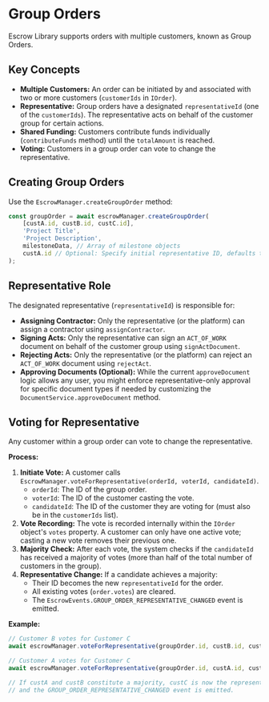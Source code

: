 # Group Orders

Escrow Library supports orders with multiple customers, known as Group Orders.

## Key Concepts

*   **Multiple Customers:** An order can be initiated by and associated with two or more customers (`customerIds` in `IOrder`).
*   **Representative:** Group orders have a designated `representativeId` (one of the `customerIds`). The representative acts on behalf of the customer group for certain actions.
*   **Shared Funding:** Customers contribute funds individually (`contributeFunds` method) until the `totalAmount` is reached.
*   **Voting:** Customers in a group order can vote to change the representative.

## Creating Group Orders

Use the `EscrowManager.createGroupOrder` method:

```typescript
const groupOrder = await escrowManager.createGroupOrder(
    [custA.id, custB.id, custC.id],
    'Project Title',
    'Project Description',
    milestoneData, // Array of milestone objects
    custA.id // Optional: Specify initial representative ID, defaults to the first customer in the list
);
```

## Representative Role

The designated representative (`representativeId`) is responsible for:

*   **Assigning Contractor:** Only the representative (or the platform) can assign a contractor using `assignContractor`.
*   **Signing Acts:** Only the representative can sign an `ACT_OF_WORK` document on behalf of the customer group using `signActDocument`.
*   **Rejecting Acts:** Only the representative (or the platform) can reject an `ACT_OF_WORK` document using `rejectAct`.
*   **Approving Documents (Optional):** While the current `approveDocument` logic allows any user, you might enforce representative-only approval for specific document types if needed by customizing the `DocumentService.approveDocument` method.

## Voting for Representative

Any customer within a group order can vote to change the representative.

**Process:**

1.  **Initiate Vote:** A customer calls `EscrowManager.voteForRepresentative(orderId, voterId, candidateId)`.
    *   `orderId`: The ID of the group order.
    *   `voterId`: The ID of the customer casting the vote.
    *   `candidateId`: The ID of the customer they are voting for (must also be in the `customerIds` list).
2.  **Vote Recording:** The vote is recorded internally within the `IOrder` object's `votes` property. A customer can only have one active vote; casting a new vote removes their previous one.
3.  **Majority Check:** After each vote, the system checks if the `candidateId` has received a majority of votes (more than half of the total number of customers in the group).
4.  **Representative Change:** If a candidate achieves a majority:
    *   Their ID becomes the new `representativeId` for the order.
    *   All existing votes (`order.votes`) are cleared.
    *   The `EscrowEvents.GROUP_ORDER_REPRESENTATIVE_CHANGED` event is emitted.

**Example:**

```typescript
// Customer B votes for Customer C
await escrowManager.voteForRepresentative(groupOrder.id, custB.id, custC.id);

// Customer A votes for Customer C
await escrowManager.voteForRepresentative(groupOrder.id, custA.id, custC.id);

// If custA and custB constitute a majority, custC is now the representative,
// and the GROUP_ORDER_REPRESENTATIVE_CHANGED event is emitted.
```
```
